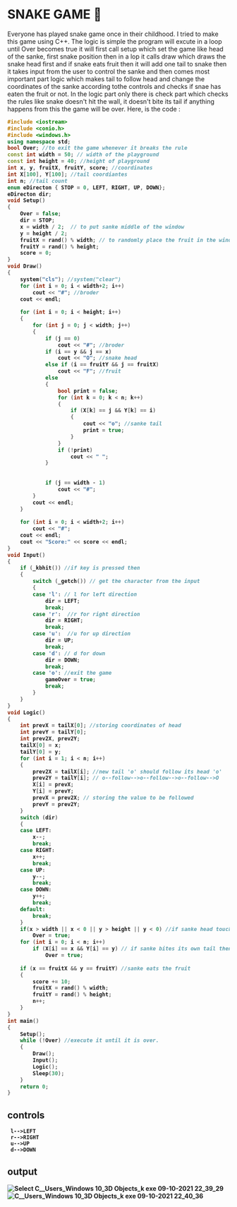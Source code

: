 # SNAKE GAME 🐍 
Everyone has played snake game once in their childhood. I tried to make this game using C++. The logic is simple the program will excute in a loop until Over becomes true it will first call setup which set the game like head of the sanke, first snake position then in a lop it calls draw which draws the snake head first and if snake eats fruit then it will add one tail to snake then it takes input from the user to control the sanke and then comes most important part logic which makes tail to follow head and change the coordinates of the sanke according tothe controls and checks if snae has eaten the fruit or not. In the logic part only there is check part which checks the rules like snake doesn't hit the wall, it doesn't bite its tail if anything happens from this the game will be over. Here, is the code :
<br><b>
```c++
#include <iostream>
#include <conio.h>
#include <windows.h>
using namespace std;
bool Over; //to exit the game whenever it breaks the rule
const int width = 50; // width of the playground
const int height = 40; //height of playground
int x, y, fruitX, fruitY, score; //coordinates 
int X[100], Y[100]; //tail coordiantes
int n; //tail count
enum eDirecton { STOP = 0, LEFT, RIGHT, UP, DOWN};
eDirecton dir;
void Setup()
{
    Over = false; 
    dir = STOP;
    x = width / 2;  // to put sanke middle of the window
    y = height / 2;
    fruitX = rand() % width; // to randomly place the fruit in the window
    fruitY = rand() % height;
    score = 0;
}
void Draw()
{
    system("cls"); //system("clear")
    for (int i = 0; i < width+2; i++)
        cout << "#"; //broder
    cout << endl;
 
    for (int i = 0; i < height; i++)
    {
        for (int j = 0; j < width; j++)
        {
            if (j == 0)
                cout << "#"; //broder
            if (i == y && j == x)
                cout << "O"; //snake head
            else if (i == fruitY && j == fruitX)
                cout << "F"; //fruit
            else
            {
                bool print = false;
                for (int k = 0; k < n; k++)
                {
                    if (X[k] == j && Y[k] == i)
                    {
                        cout << "o"; //sanke tail
                        print = true;
                    }
                }
                if (!print)
                    cout << " ";
            }
                 
 
            if (j == width - 1)
                cout << "#";
        }
        cout << endl;
    }
 
    for (int i = 0; i < width+2; i++)
        cout << "#";
    cout << endl;
    cout << "Score:" << score << endl;
}
void Input()
{
    if (_kbhit()) //if key is pressed then 
    {
        switch (_getch()) // get the character from the input 
        {
        case 'l': // l for left direction
            dir = LEFT;
            break;
        case 'r':  //r for right direction 
            dir = RIGHT;
            break;
        case 'u':  //u for up direction 
            dir = UP;
            break;
        case 'd': // d for down 
            dir = DOWN;
            break;
        case 'o': //exit the game
            gameOver = true;
            break;
        }
    }
}
void Logic()
{
    int prevX = tailX[0]; //storing coordinates of head
    int prevY = tailY[0];
    int prev2X, prev2Y;
    tailX[0] = x;
    tailY[0] = y;
    for (int i = 1; i < n; i++)
    {
        prev2X = tailX[i]; //new tail 'o' should follow its head 'o'
        prev2Y = tailY[i]; // o--follow-->o--follow-->o--follow-->O
        X[i] = prevX; 
        Y[i] = prevY;
        prevX = prev2X; // storing the value to be followed 
        prevY = prev2Y;
    }
    switch (dir)
    {
    case LEFT:
        x--;
        break;
    case RIGHT:
        x++;
        break;
    case UP:
        y--;
        break;
    case DOWN:
        y++;
        break;
    default:
        break;
    }
    if(x > width || x < 0 || y > height || y < 0) //if sanke head touches the broder then game will end
        Over = true;
    for (int i = 0; i < n; i++)
        if (X[i] == x && Y[i] == y) // if sanke bites its own tail then game will end
            Over = true;
 
    if (x == fruitX && y == fruitY) //sanke eats the fruit
    {
        score += 10;
        fruitX = rand() % width;
        fruitY = rand() % height;
        n++;
    }
}
int main()
{
    Setup();
    while (!Over) //execute it until it is over.
    {
        Draw();
        Input();
        Logic();
        Sleep(30);
    }
    return 0;
}
```
## controls
```
 l-->LEFT
 r-->RIGHT
 u-->UP
 d-->DOWN
```
## output
![Select C__Users_Windows 10_3D Objects_k exe 09-10-2021 22_39_29](https://user-images.githubusercontent.com/67778565/136667950-d8e501d2-087f-44bc-96df-302d31a2c81b.png)
<br>
![C__Users_Windows 10_3D Objects_k exe 09-10-2021 22_40_36](https://user-images.githubusercontent.com/67778565/136667997-2c6732f0-7e4e-43b0-abbb-5fffcabcd013.png)


